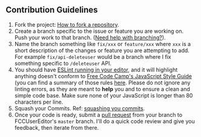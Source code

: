 ## Contribution Guidelines

1.  Fork the project: [How to fork a repository](https://help.github.com/articles/fork-a-repo/).
2.  Create a branch specific to the issue or feature you are working on. Push your work to that branch. ([Need help with branching?](https://github.com/Kunena/Kunena-Forum/wiki/Create-a-new-branch-with-git-and-manage-branches)).
3.  Name the branch something like `fix/xxx` or `feature/xxx` where `xxx` is a short description of the changes or feature you are attempting to add. For example `fix/api-deleteuser` would be a branch where I fix something specific to `/deleteuser` API.
4.  You should have [ESLint running in your editor](http://eslint.org/docs/user-guide/integrations.html), and it will highlight anything doesn't conform to [Free Code Camp's JavaScript Style Guide](https://github.com/FreeCodeCamp/FreeCodeCamp/wiki/Free-Code-Camp-JavaScript-Style-Guide) (you can find a summary of those rules [here](https://github.com/FreeCodeCamp/FreeCodeCamp/blob/staging/.eslintrc). Please do not ignore any linting errors, as they are meant to **help** you and to ensure a clean and simple code base. Make sure none of your JavaScript is longer than 80 characters per line.
5.  Squash your Commits. Ref: [squashing you commits](https://github.com/FreeCodeCamp/FreeCodeCamp/wiki/git-rebase#squashing-multiple-commits-into-one).
6.  Once your code is ready, submit a [pull request](https://help.github.com/articles/creating-a-pull-request/) from your branch to FCCUserEditor's `master` branch. I'll do a quick code review and give you feedback, then iterate from there.